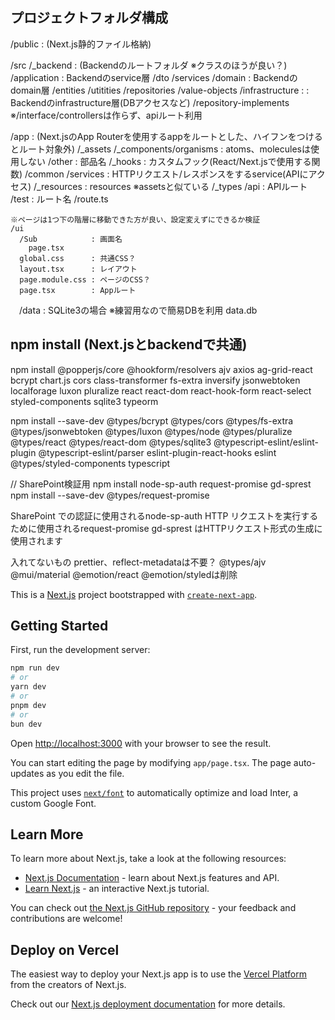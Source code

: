 ## プロジェクトフォルダ構成
/public  : (Next.js静的ファイル格納)

/src
  /_backend : (Backendのルートフォルダ ※クラスのほうが良い？)
    /application    : Backendのservice層
      /dto
      /services
    /domain         : Backendのdomain層
      /entities
      /utitities
      /repositories
      /value-objects
    /infrastructure : : Backendのinfrastructure層(DBアクセスなど)
      /repository-implements
    ※/interface/controllersは作らず、apiルート利用

  /app : (Next.jsのApp Routerを使用するappをルートとした、ハイフンをつけるとルート対象外)
    /_assets
    /_components/organisms : atoms、moleculesは使用しない
      /other        : 部品名
    /_hooks         : カスタムフック(React/Next.jsで使用する関数)
      /common
      /services     : HTTPリクエスト/レスポンスをするservice(APIにアクセス)
    /_resources     : resources ※assetsと似ている
    /_types
    /api            : APIルート
      /test         : ルート名 
        /route.ts

    ※ページは1つ下の階層に移動できた方が良い、設定変えずにできるか検証
    /ui
      /Sub            : 画面名
        page.tsx
      global.css      : 共通CSS？
      layout.tsx      : レイアウト
      page.module.css : ページのCSS？
      page.tsx        : Appルート

　/data             : SQLite3の場合 ※練習用なので簡易DBを利用
    data.db


## npm install (Next.jsとbackendで共通)
npm install @popperjs/core @hookform/resolvers ajv axios ag-grid-react bcrypt chart.js cors class-transformer fs-extra inversify jsonwebtoken localforage luxon pluralize react react-dom react-hook-form react-select styled-components sqlite3 typeorm

npm install --save-dev @types/bcrypt @types/cors @types/fs-extra @types/jsonwebtoken @types/luxon @types/node @types/pluralize @types/react @types/react-dom @types/sqlite3 @typescript-eslint/eslint-plugin @typescript-eslint/parser eslint-plugin-react-hooks eslint @types/styled-components typescript

// SharePoint検証用
npm install node-sp-auth request-promise gd-sprest
npm install --save-dev @types/request-promise

SharePoint での認証に使用されるnode-sp-auth 
HTTP リクエストを実行するために使用されるrequest-promise
gd-sprest はHTTPリクエスト形式の生成に使用されます


入れてないもの
prettier、reflect-metadataは不要？ @types/ajv @mui/material @emotion/react @emotion/styledは削除



This is a [Next.js](https://nextjs.org/) project bootstrapped with [`create-next-app`](https://github.com/vercel/next.js/tree/canary/packages/create-next-app).

## Getting Started

First, run the development server:

```bash
npm run dev
# or
yarn dev
# or
pnpm dev
# or
bun dev
```

Open [http://localhost:3000](http://localhost:3000) with your browser to see the result.

You can start editing the page by modifying `app/page.tsx`. The page auto-updates as you edit the file.

This project uses [`next/font`](https://nextjs.org/docs/basic-features/font-optimization) to automatically optimize and load Inter, a custom Google Font.

## Learn More

To learn more about Next.js, take a look at the following resources:

- [Next.js Documentation](https://nextjs.org/docs) - learn about Next.js features and API.
- [Learn Next.js](https://nextjs.org/learn) - an interactive Next.js tutorial.

You can check out [the Next.js GitHub repository](https://github.com/vercel/next.js/) - your feedback and contributions are welcome!

## Deploy on Vercel

The easiest way to deploy your Next.js app is to use the [Vercel Platform](https://vercel.com/new?utm_medium=default-template&filter=next.js&utm_source=create-next-app&utm_campaign=create-next-app-readme) from the creators of Next.js.

Check out our [Next.js deployment documentation](https://nextjs.org/docs/deployment) for more details.
